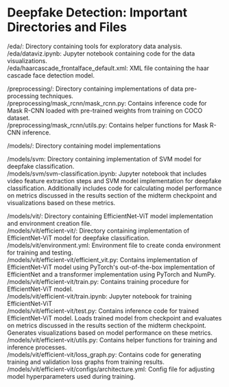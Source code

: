 # Deepfake Detection: Important Directories and Files
/eda/: Directory containing tools for exploratory data analysis.<br>
/eda/dataviz.ipynb: Jupyter notebook containing code for the data visualizations.<br>
/eda/haarcascade_frontalface_default.xml: XML file containing the haar cascade face detection model.

/preprocessing/: Directory containing implementations of data pre-processing techniques.<br>
/preprocessing/mask_rcnn/mask_rcnn.py: Contains inference code for Mask R-CNN loaded with pre-trained weights from training on COCO dataset.<br>
/preprocessing/mask_rcnn/utils.py: Contains helper functions for Mask R-CNN inference.

/models/: Directory containing model implementations<br>

/models/svm: Directory containing implementation of SVM model for deepfake classification.<br>
/models/svm/svm-classification.ipynb: Jupyter notebook that includes video feature extraction steps and SVM model implementation for deepfake classification. Additionally includes code for calculating model performance on metrics discussed in the results section of the midterm checkpoint and visualizations based on these metrics.

/models/vit/: Directory containing EfficientNet-ViT model implementation and environment creation file.<br>
/models/vit/efficient-vit/: Directory containing implementation of EfficientNet-ViT model for deepfake classification.<br>
/models/vit/environment.yml: Environment file to create conda environment for training and testing.<br>
/models/vit/efficient-vit/efficient_vit.py: Contains implementation of EfficientNet-ViT model using PyTorch's out-of-the-box implementation of EfficientNet and a transformer implementation using PyTorch and NumPy.<br>
/models/vit/efficient-vit/train.py: Contains training procedure for EfficientNet-ViT model.<br>
/models/vit/efficient-vit/train.ipynb: Jupyter notebook for training EfficientNet-ViT <br>
/models/vit/efficient-vit/test.py: Contains inference code for trained EfficientNet-ViT model. Loads trained model from checkpoint and evaluates on metrics discussed in the results section of the midterm checkpoint. Generates visualizations based on model performance on these metrics.<br>
/models/vit/efficient-vit/utils.py: Contains helper functions for training and inference processes.<br>
/models/vit/efficient-vit/loss_graph.py: Contains code for generating training and validation loss graphs from training results.<br>
/models/vit/efficient-vit/configs/architecture.yml: Config file for adjusting model hyperparameters used during training.
